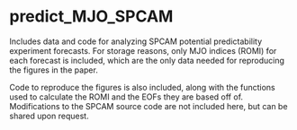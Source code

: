 # predict_MJO_SPCAM

Includes data and code for analyzing SPCAM potential predictability experiment forecasts. For storage reasons, only MJO indices (ROMI) for each forecast is included, which are the only data needed for reproducing the figures in the paper. 

Code to reproduce the figures is also included, along with the functions used to calculate the ROMI and the EOFs they are based off of. Modifications to the SPCAM source code are not included here, but can be shared upon request. 
